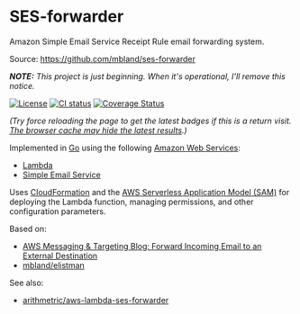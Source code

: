 # SES-forwarder

Amazon Simple Email Service Receipt Rule email forwarding system.

Source: <https://github.com/mbland/ses-forwarder>

_**NOTE:** This project is just beginning. When it's operational, I'll remove
this notice._

[![License](https://img.shields.io/github/license/mbland/ses-forwarder.svg)](https://github.com/mbland/ses-forwarder/blob/main/LICENSE.txt)
[![CI status](https://github.com/mbland/ses-forwarder/actions/workflows/run-tests.yaml/badge.svg)](https://github.com/mbland/ses-forwarder/actions/workflows/run-tests.yaml?branch=main)
[![Coverage Status](https://coveralls.io/repos/github/mbland/ses-forwarder/badge.svg?branch=main)](https://coveralls.io/github/mbland/ses-forwarder?branch=main)

_(Try force reloading the page to get the latest badges if this is a return
visit. [The browser cache may hide the latest
results](https://stackoverflow.com/a/37894321).)_

Implemented in [Go][] using the following [Amazon Web Services][]:

- [Lambda][]
- [Simple Email Service][]

Uses [CloudFormation][] and the [AWS Serverless Application Model (SAM)][] for
deploying the Lambda function, managing permissions, and other configuration
parameters.

Based on:

- [AWS Messaging & Targeting Blog: Forward Incoming Email to an External Destination][]
- [mbland/elistman][]

See also:

- [arithmetric/aws-lambda-ses-forwarder][]

[Go]: https://go.dev/
[Amazon Web Services]: https://aws.amazon.com
[Lambda]: https://aws.amazon.com/lambda/
[Simple Email Service]: https://aws.amazon.com/ses/
[CloudFormation]: https://aws.amazon.com/cloudformation/
[AWS Serverless Application Model (SAM)]: https://aws.amazon.com/serverless/sam/
[AWS Messaging & Targeting Blog: Forward Incoming Email to an External Destination]: https://aws.amazon.com/blogs/messaging-and-targeting/forward-incoming-email-to-an-external-destination/
[mbland/elistman]: https://github.com/mbland/elistman
[arithmetric/aws-lambda-ses-forwarder]: https://github.com/arithmetric/aws-lambda-ses-forwarder

